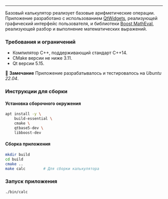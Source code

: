 ---

Базовый калькулятор реализует базовые арифметические операции. Приложение
разработано с использованием
[QtWidgets](https://doc.qt.io/qt-5.15/qtwidgets-index.html), реализующей
графический интерфейс пользователя, и библиотеки
[Boost MathEval](https://github.com/hmenke/boost_matheval), реализующей разбор
и выполнение математических выражений.

### Требования и ограничений

* Компилятор С++, поддерживающий стандарт C++14.
* CMake версии не ниже 3.11.
* Qt версии 5.15.

📝 **Замечание** Приложение разрабатывалось и тестировалось на *Ubuntu 22.04*.

### Инструкции для сборки

#### Установка сборочного окружения

```bash
apt install -y \
    build-essential \
    cmake \
    qtbase5-dev \
    libboost-dev
```

#### Сборка приложения

```bash
mkdir build
cd build
cmake ..
make calc        # Для сборки калькулятора
```

### Запуск приложения

```bash
./bin/calc
```

